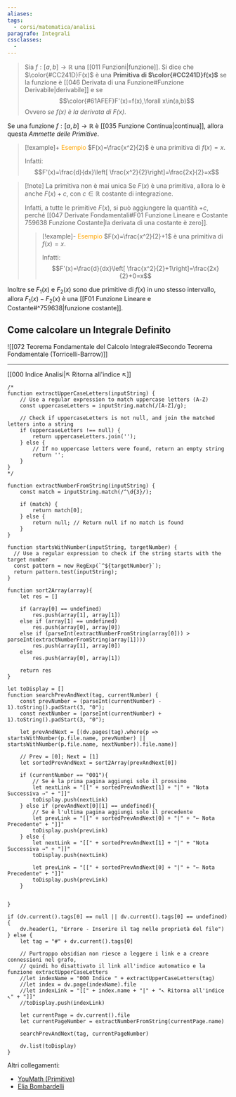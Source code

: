 ```yaml
---
aliases: 
tags:
  - corsi/matematica/analisi
paragrafo: Integrali
cssclasses:
  - 
---
```

>Sia $f:[a,b]\to\mathbb{R}$ una [[011 Funzioni|funzione]]. Si dice che $\color{#CC241D}F(x)$ è una **Primitiva di $\color{#CC241D}f(x)$** se la funzione è [[046 Derivata di una Funzione#Funzione Derivabile|derivabile]] e se $$\color{#61AFEF}F'(x)=f(x),\forall x\in(a,b)$$
>Ovvero *se $f(x)$ è la derivata di $F(x)$*.

Se una funzione $f:[a,b]\to\mathbb{R}$ è [[035 Funzione Continua|continua]], allora questa *Ammette delle Primitive*.

> [!example]+ <font color="orange">Esempio</font>
> $F(x)=\frac{x^2}{2}$ è una primitiva di $f(x)=x$.
>
> Infatti:
> $$F'(x)=\frac{d}{dx}\left[ \frac{x^2}{2}\right]=\frac{2x}{2}=x$$


> [!note] La primitiva non è mai unica
> Se $F(x)$ è una primitiva, allora lo è anche $F(x)+c$, con $c\in\mathbb{R}$ costante di integrazione. 
> 
> Infatti, a tutte le primitive $F(x)$, si può aggiungere la quantità $+c$, perché [[047 Derivate Fondamentali#F01 Funzione Lineare e Costante 759638 Funzione Costante|la derivata di una costante è zero]].
>
>> [!example]- <font color="orange">Esempio</font>
>> $F(x)=\frac{x^2}{2}+1$ è una primitiva di $f(x)=x$.
>>
>> Infatti:
>> $$F'(x)=\frac{d}{dx}\left[ \frac{x^2}{2}+1\right]=\frac{2x}{2}+0=x$$


Inoltre se $F_1(x)$ e $F_2(x)$ sono due primitive di $f(x)$ in uno stesso intervallo, allora $F_1(x)-F_2(x)$ è una [[F01 Funzione Lineare e Costante#^759638|funzione costante]].

## Come calcolare un Integrale Definito

![[072 Teorema Fondamentale del Calcolo Integrale#Secondo Teorema Fondamentale (Torricelli-Barrow)]]




___
[[000 Indice Analisi|↖ Ritorna all'indice ↖]]

```dataviewjs
/*
function extractUpperCaseLetters(inputString) {
	// Use a regular expression to match uppercase letters (A-Z)
	const uppercaseLetters = inputString.match(/[A-Z]/g);
	
	// Check if uppercaseLetters is not null, and join the matched letters into a string
	if (uppercaseLetters !== null) {
		return uppercaseLetters.join('');
	} else {
	    // If no uppercase letters were found, return an empty string
	    return '';
	}
}
*/

function extractNumberFromString(inputString) {
	const match = inputString.match(/^\d{3}/);
	
	if (match) {
		return match[0];
	} else {
		return null; // Return null if no match is found
	}
}

function startsWithNumber(inputString, targetNumber) {
  // Use a regular expression to check if the string starts with the target number
  const pattern = new RegExp(`^${targetNumber}`);
  return pattern.test(inputString);
}

function sort2Array(array){
	let res = []
	
	if (array[0] == undefined)
		res.push(array[1], array[1])
	else if (array[1] == undefined)
		res.push(array[0], array[0])
	else if (parseInt(extractNumberFromString(array[0])) > parseInt(extractNumberFromString(array[1])))
		res.push(array[1], array[0])
	else
		res.push(array[0], array[1])
	
	return res
}

let toDisplay = []
function searchPrevAndNext(tag, currentNumber) {
	const prevNumber = (parseInt(currentNumber) - 1).toString().padStart(3, "0");
	const nextNumber = (parseInt(currentNumber) + 1).toString().padStart(3, "0");
	
	let prevAndNext = [(dv.pages(tag).where(p => startsWithNumber(p.file.name, prevNumber) || startsWithNumber(p.file.name, nextNumber)).file.name)]
	
	// Prev = [0]; Next = [1]
	let sortedPrevAndNext = sort2Array(prevAndNext[0])
	
	if (currentNumber == "001"){ 
		// Se è la prima pagina aggiungi solo il prossimo
		let nextLink = "[[" + sortedPrevAndNext[1] + "|" + "Nota Successiva →" + "]]"
		toDisplay.push(nextLink)
	} else if (prevAndNext[0][1] == undefined){
		// Se è l'ultima pagina aggiungi solo il precedente
		let prevLink = "[[" + sortedPrevAndNext[0] + "|" + "← Nota Precedente" + "]]"
		toDisplay.push(prevLink)
	} else {
		let nextLink = "[[" + sortedPrevAndNext[1] + "|" + "Nota Successiva →" + "]]"
		toDisplay.push(nextLink)
		
		let prevLink = "[[" + sortedPrevAndNext[0] + "|" + "← Nota Precedente" + "]]"
		toDisplay.push(prevLink)
	}
	
	
}

if (dv.current().tags[0] == null || dv.current().tags[0] == undefined){
	dv.header(1, "Errore - Inserire il tag nelle proprietà del file")
} else {
	let tag = "#" + dv.current().tags[0]

	// Purtroppo obsidian non riesce a leggere i link e a creare connessioni nel grafo,
	// quindi ho disattivato il link all'indice automatico e la funzione extractUpperCaseLetters
	//let indexName = "000 Indice " + extractUpperCaseLetters(tag)
	//let index = dv.page(indexName).file
	//let indexLink = "[[" + index.name + "|" + "↖ Ritorna all'indice ↖" + "]]"
	//toDisplay.push(indexLink)
	
	let currentPage = dv.current().file
	let currentPageNumber = extractNumberFromString(currentPage.name)
	
	searchPrevAndNext(tag, currentPageNumber)
	
	dv.list(toDisplay)
}
```

Altri collegamenti: 
- [YouMath (Primitive)](https://www.youmath.it/lezioni/analisi-matematica/integrali/597-primitive-e-integrale-indefinito.html)
- [Elia Bombardelli](https://youtu.be/4hfhVhnzuUw)
